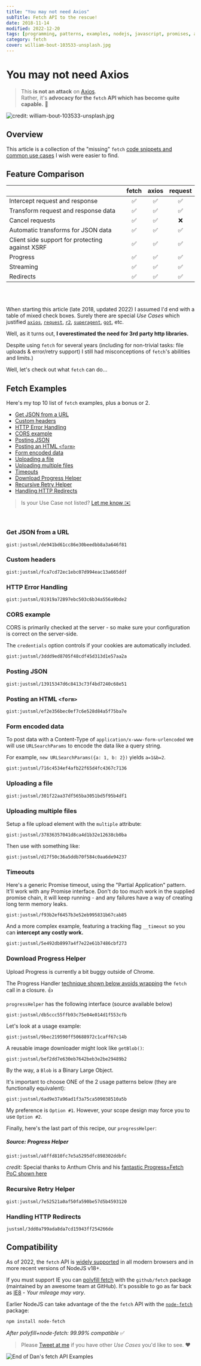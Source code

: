 ```yaml
---
title: "You may not need Axios"
subTitle: Fetch API to the rescue!
date: 2018-11-14
modified: 2022-12-20
tags: [programming, patterns, examples, nodejs, javascript, promises, axios, fetch]
category: fetch
cover: william-bout-103533-unsplash.jpg
---
```


# You may not need Axios

> This **is not an attack** on [Axios](https://www.npmjs.com/package/axios). <br />
> Rather, it's **advocacy for the `fetch` API which has become quite capable.** 🦄

![credit: william-bout-103533-unsplash.jpg](william-bout-103533-unsplash.jpg)


## Overview

This article is a collection of the "missing" `fetch` [code snippets and common use cases](#fetch-examples) I wish were easier to find.

## Feature Comparison

|                                                 | fetch    | axios    | request |
|-------------------------------------------------|:--------:|:--------:|:-------:|
| Intercept request and response                  |✅        |✅         |✅       |
| Transform request and response data             |✅        |✅         |✅       |
| Cancel requests                                 |✅        |✅         |❌       |
| Automatic transforms for JSON data              |✅        |✅         |✅       |
| Client side support for protecting against XSRF |✅        |✅         |✅       |
| Progress                                        |✅        |✅         |✅       |
| Streaming                                       |✅        |✅         |✅       |
| Redirects                                       |✅        |✅         |✅       |

<br /><br />

When starting this article (late 2018, updated 2022) I assumed I'd end with a table of mixed check boxes. Surely there are special _Use Cases_ which justified [`axios`](https://www.npmjs.com/package/axios), [`request`](https://www.npmjs.com/package/request), [`r2`](https://www.npmjs.com/package/r2), [`superagent`](https://www.npmjs.com/package/superagent), [`got`](https://www.npmjs.com/package/got), etc.

Well, as it turns out, **I overestimated the need for 3rd party http libraries.**

Despite using `fetch` for several years (including for non-trivial tasks: file uploads & error/retry support) I still had misconceptions of `fetch`'s abilities and limits.)

Well, let's check out what `fetch` can do...

## Fetch Examples

Here's my top 10 list of `fetch` examples, plus a bonus or 2.

- [Get JSON from a URL](#get-json-from-a-url)
- [Custom headers](#custom-headers)
- [HTTP Error Handling](#http-error-handling)
- [CORS example](#cors-example)
- [Posting JSON](#posting-json)
- [Posting an HTML `<form>`](#posting-an-html-form)
- [Form encoded data](#form-encoded-data)
- [Uploading a file](#uploading-a-file)
- [Uploading multiple files](#uploading-multiple-files)
- [Timeouts](#timeouts)
- [Download Progress Helper](#download-progress-helper)
- [Recursive Retry Helper](#recursive-retry-helper)
- [Handling HTTP Redirects](#handling-http-redirects)

> Is your Use Case not listed? [Let me know ✉️](/contact/)

<br />

### Get JSON from a URL

`gist:justsml/de941bd61cc86e30beedbb8a3a646f81`

### Custom headers

`gist:justsml/fca7cd72ec1ebc07d994eac13a665ddf`

### HTTP Error Handling

`gist:justsml/81919a72897ebc503c6b34a556a9bde2`

### CORS example

CORS is primarily checked at the server - so make sure your configuration is correct on the server-side.

The `credentials` option controls if your cookies are automatically included.

`gist:justsml/3ddd9ed8705f48cdf45d313d1e57aa2a`

### Posting JSON

`gist:justsml/13915347d6c8413c73f4bd7240c68e51`

### Posting an HTML `<form>`

`gist:justsml/ef2e356bec0ef7c6e528d84a5f75ba7e`

### Form encoded data

To post data with a Content-Type of `application/x-www-form-urlencoded` we will use `URLSearchParams` to encode the data like a query string.

For example, `new URLSearchParams({a: 1, b: 2})` yields `a=1&b=2`.

`gist:justsml/716c4534ef4afb22f65d4fc4367c7136`

### Uploading a file

`gist:justsml/301f22aa37df565ba3051bd5f95b4df1`


### Uploading multiple files

Setup a file upload element with the `multiple` attribute:

`gist:justsml/37836357041d8ca4d1b32e12638cb0ba`

Then use with something like:

`gist:justsml/d17f50c36a5ddb70f584c0aa6de94237`

### Timeouts

Here's a generic Promise timeout, using the "Partial Application" pattern. It'll work with any Promise interface. Don't do too much work in the supplied promise chain, it will keep running - and any failures have a way of creating long term memory leaks.

`gist:justsml/f93b2ef6457b3e52eb995831b67cab85`

And a more complex example, featuring a tracking flag `__timeout` so you can **intercept any costly work.**

`gist:justsml/5e492db8997a4f7e22e61b7486cbf273`

### Download Progress Helper

<!-- > This is included for completeness. You may still want to use a 3rd party library here. Browser streaming interfaces may lack browser compatibility (as of late 2018). -->

Upload Progress is currently a bit buggy outside of Chrome.

The Progress Handler [technique shown below avoids wrapping](#source-progress-helper) the `fetch` call in a closure. 👍

`progressHelper` has the following interface (source available below)

`gist:justsml/db5ccc55ffb93c75e04e014d1f553cfb`

Let's look at a usage example:

`gist:justsml/9bec219590ff50688972c1caff67c14b`

A reusable image downloader might look like `getBlob()`:

`gist:justsml/bef2dd7e630eb7642beb3e2be29489b2`

By the way, a `Blob` is a Binary Large Object.

It's important to choose ONE of the 2 usage patterns below (they are functionally equivalent):

`gist:justsml/6ad9e37a96ad1f3a75ca509038510a5b`

My preference is `Option #1`. However, your scope design may force you to use `Option #2`.

Finally, here's the last part of this recipe, our `progressHelper`:

##### Source: Progress Helper

`gist:justsml/a8ffd810fc7e5a5295dfc898302ddbfc`

_credit:_ Special thanks to Anthum Chris and his [fantastic Progress+Fetch PoC shown here](https://github.com/AnthumChris/fetch-progress-indicators)

### Recursive Retry Helper

`gist:justsml/7e52521a0af50fa590be57d5b4593120`

### Handling HTTP Redirects

`justsml/3dd0a799ada8da7cd15943ff254266de`

## Compatibility

As of 2022, the `fetch` API is [widely supported](https://caniuse.com/#feat=fetch) in all modern browsers and in more recent versions of NodeJS v18+.

If you must support IE you can [polyfill fetch](https://github.com/github/fetch#browser-support) with the `github/fetch` package (maintained by an awesome team at GitHub). It's possible to go as far back as [IE8](https://github.com/camsong/fetch-ie8) - _Your mileage may vary_.

Earlier NodeJS can take advantage of the the `fetch` API with the [`node-fetch`](https://www.npmjs.com/package/node-fetch) package:

```sh
npm install node-fetch
```

_After polyfill+node-fetch: 99.99% compatible_ ✅


> Please [Tweet at me](https://twitter.com/justsml) if you have other _Use Cases_ you'd like to see. ❤️

![End of Dan's fetch API Examples](jonas-vincent-2717-unsplash.jpg "End of Dan's fetch API Examples")
